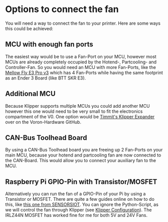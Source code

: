 # Options to connect the fan

You will need a way to connect the fan to your printer. Here are some ways this could be achieved:

## MCU with enough fan ports

The easiest way would be to use a Fan-Port on your MCU, however most MCUs are already completely occupied by the Hotend-, Partcooling- and Controller-Fan. So you would need an MCU with more Fan-Ports, like the [Mellow Fly E3 Pro v3](https://www.aliexpress.com/item/1005002372751834.html) which has 4 Fan-Ports while having the same footprint as an Ender 3 Board (like BTT SKR E3).

## Additional MCU

Because Klipper supports multiple MCUs you could add another MCU however this one would need to be very small to fit the electronics compartment of the V0. One option would be [Timmit's Klipper Expander](https://github.com/VoronDesign/Voron-Hardware/tree/master/Klipper_Expander) over on the Voron-Hardware GitHub.

## CAN-Bus Toolhead Board

By using a CAN-Bus Toolhead board you are freeing up 2 Fan-Ports on your main MCU, because your hotend and partcooling fan are now connected to the CAN-Board. This would allow you to connect your auxiliary fan to the MCU.

## Raspberry Pi GPIO-Pin with Transistor/MOSFET

Alternatively you can run the fan of a GPIO-Pin of your Pi by using a Transistor or MOSFET. There are quite a few guides online on how to do this, like [this one from SENSORSIOT](https://www.sensorsiot.org/variable-speed-cooling-fan-for-raspberry-pi-using-pwm-video138/). You can ignore the Python-Script, as we will control the fan through Klipper (see [Klipper Configuration](firmware_slicer.md#klipper-configuration)). The IRLZ44N MOSFET has worked fine for me for both 5V and 24V Fans.
